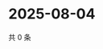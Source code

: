 # 2025-08-04

共 0 条

<!-- BEGIN ZHIHUVIDEO -->
<!-- 最后更新时间 Mon Aug 04 2025 00:13:47 GMT+0800 (China Standard Time) -->

<!-- END ZHIHUVIDEO -->
